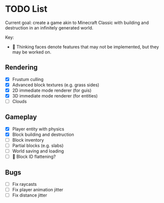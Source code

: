 # TODO List

Current goal: create a game akin to Minecraft Classic with building and destruction in an infinitely generated world.

Key:
- 🤔 Thinking faces denote features that may not be implemented, but they may be worked on.

## Rendering
- [x] Frustum culling
- [x] Advanced block textures (e.g. grass sides)
- [x] 2D immediate mode renderer (for guis)
- [x] 3D immediate mode renderer (for entities)
- [ ] Clouds

## Gameplay
- [x] Player entity with physics
- [x] Block building and destruction
- [ ] Block inventory
- [ ] Partial blocks (e.g. slabs)
- [ ] World saving and loading
- [ ] 🤔 Block ID flattening? 

## Bugs
- [ ] Fix raycasts
- [ ] Fix player animation jitter
- [ ] Fix distance jitter
